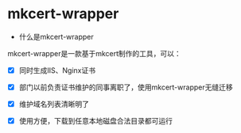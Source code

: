 # mkcert-wrapper

- 什么是mkcert-wrapper


mkcert-wrapper是一款基于mkcert制作的工具，可以：
- [x] 同时生成IIS、Nginx证书
- [x] 部门以前负责证书维护的同事离职了，使用mkcert-wrapper无缝迁移
- [x] 维护域名列表清晰明了
- [x] 使用方便，下载到任意本地磁盘合法目录都可运行




